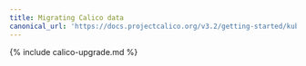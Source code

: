 ```yaml
---
title: Migrating Calico data
canonical_url: 'https://docs.projectcalico.org/v3.2/getting-started/kubernetes/upgrade/migrate'
---
```


{% include calico-upgrade.md %}
